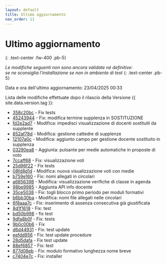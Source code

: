 ```yaml
---
layout: default
title: Ultimo aggiornamento
nav_order: 11
---
```


# Ultimo aggiornamento
{: .text-center .fw-400 .pb-5}

_Le modifiche seguenti non sono ancora validate né definitive:<br>se ne sconsiglia l'installazione se non in ambiente di test_
{: .text-center .pb-5}

Data e ora dell'ultimo aggiornamento: 23/04/2025 00:33

Lista delle modifiche effettuate dopo il rilascio della Versione {{ site.data.version.tag }}:

- [358c20bc](http://github.com/iisgiua/giuaschool/commit/358c20bcfb4d7da7c7dd12ce697ecc91d9b46fae) - Fix tests
- [45243944](http://github.com/iisgiua/giuaschool/commit/45243944084e5ad94b983d94f66aad537666dc73) - Fix: modifica termine supplenza in SOSTITUZIONE
- [fd2e2ad7](http://github.com/iisgiua/giuaschool/commit/fd2e2ad73e84158e43d9c349453b7756187404b6) - Modifica: impedisci visualizzazione di docenti sostituiti da supplente
- [852af78d](http://github.com/iisgiua/giuaschool/commit/852af78d3c8206e9a42ffa5b5eb5fb193968c9bb) - Modifica: gestione cattedre di supplenze
- [12107a0c](http://github.com/iisgiua/giuaschool/commit/12107a0c7770988cc89b2b5c7eea8e2569439eef) - Modifica: aggiunto campo per gestione docente sostituito in supplenza
- [03290ea8](http://github.com/iisgiua/giuaschool/commit/03290ea8e6265d392278027bde27036a6109f1e3) - Aggiunta: pulsante per medie automatiche in proposte di voto
- [7ccaff68](http://github.com/iisgiua/giuaschool/commit/7ccaff684d2bbb6c7742d7528fd1b39892609f37) - Fix: visualizzazione voti
- [25d96f22](http://github.com/iisgiua/giuaschool/commit/25d96f2291ab258a625ececfcfaac5281504e6dd) - Fix tests
- [08fd8d1d](http://github.com/iisgiua/giuaschool/commit/08fd8d1d5959a7af0431dd50f329ee6178e4fe1f) - Modifica: nuova visualizzazione voti con medie
- [b759e160](http://github.com/iisgiua/giuaschool/commit/b759e160dc363f2b9dd9612dc9b0e8c751bcca58) - Fix: nomi allegati in circolari
- [a6856398](http://github.com/iisgiua/giuaschool/commit/a685639899041c7fad7406efe693b9f25e52b0d0) - Modifica: visualizzazione verifiche di classe in agenda
- [98be9985](http://github.com/iisgiua/giuaschool/commit/98be9985ba71545cf0c5c281c0a652ea1c2a1bf2) - Aggiunta API info docente
- [35ce5038](http://github.com/iisgiua/giuaschool/commit/35ce50387796b075092be0ea20586ad9a4f937fc) - Fix: togli blocco primo periodo per moduli formativi
- [b6bb30ba](http://github.com/iisgiua/giuaschool/commit/b6bb30ba3cf9182fa2313fdf81b32b5dce90bb27) - Modifica: nomi file allegati nelle circolari
- [6f8aaa7c](http://github.com/iisgiua/giuaschool/commit/6f8aaa7c24bc954463c45c3fa7beb9e5de06d92a) - Fix: inserimento di assenza consecutiva già giustificata
- [8d1f1618](http://github.com/iisgiua/giuaschool/commit/8d1f1618fc8be40596f6c3444e6e4d9c5f01fb5f) - Fix: test
- [bd50b998](http://github.com/iisgiua/giuaschool/commit/bd50b99895e8b3b67b08ed172bd6ec3a1630e5c5) - fix test
- [9dfa8b0f](http://github.com/iisgiua/giuaschool/commit/9dfa8b0f349aab2493dcde6f5841b5aa1ef30243) - Fix: tests
- [9b0c00b6](http://github.com/iisgiua/giuaschool/commit/9b0c00b67b3d86679e6785a72a115b699174050c) - Fix
- [d6d44931](http://github.com/iisgiua/giuaschool/commit/d6d449316bb09f7dd63912e6767594917b071c82) - Fix: test update
- [eefdd956](http://github.com/iisgiua/giuaschool/commit/eefdd956cfde7352b782f027fced528eff50d6ef) - Fix: test update procedure
- [28d5dafa](http://github.com/iisgiua/giuaschool/commit/28d5dafa4ca3573aaa2136d122eee2b5dd68a44d) - Fix test update
- [88ef6857](http://github.com/iisgiua/giuaschool/commit/88ef685782bb672c392443f1b8105636ccc5df7b) - Fix: test
- [877d08eb](http://github.com/iisgiua/giuaschool/commit/877d08eb8c012e89acf6c35f09302b7fbbdaa260) - Fix: modulo formativo lunghezza nome breve
- [c7404e7c](http://github.com/iisgiua/giuaschool/commit/c7404e7c712ae50cd5bc7fa8dd8af8b94002391a) - Fix: installer

